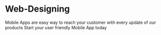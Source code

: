 # Web-Designing
Mobile Apps are easy way to reach  your customer with every update of our products Start your user friendly Mobile App today 
